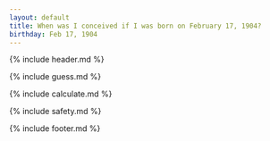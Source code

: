 ```yaml
---
layout: default
title: When was I conceived if I was born on February 17, 1904?
birthday: Feb 17, 1904
---
```


{% include header.md %}

{% include guess.md %}

{% include calculate.md %}

{% include safety.md %}

{% include footer.md %}



